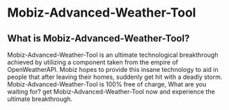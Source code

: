 # Mobiz-Advanced-Weather-Tool
## What is Mobiz-Advanced-Weather-Tool?

Mobiz-Advanced-Weather-Tool is an ultimate technological breakthrough achieved by utilizing a component taken from the empire of OpenWeatherAPI. Mobiz hopes to provide this insane technology to aid in people that after leaving their homes, suddenly get hit with a deadly storm. Mobiz-Advanced-Weather-Tool is 100% free of charge, What are you waiting for? get Mobiz-Advanced-Weather-Tool now and experience the ultimate breakthrough.
